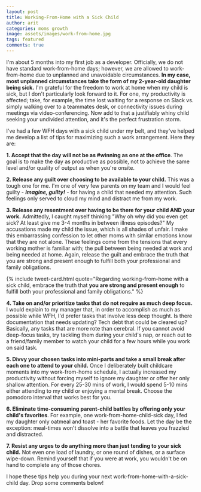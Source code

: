 ```yaml
---
layout: post
title: Working-From-Home with a Sick Child
author: arit
categories: moms growth
image: assets/images/work-from-home.jpg
tags: featured
comments: true
---
```


I'm about 5 months into my first job as a developer. Officially, we do not have standard work-from-home days; however, we are allowed to work-from-home due to unplanned and unavoidable circumstances. **In my case, most unplanned circumstances take the form of my 2-year-old daughter being sick.** I'm grateful for the freedom to work at home when my child is sick, but I don't particularly look forward to it. For one, my productivity is affected; take, for example, the time lost waiting for a response on Slack vs. simply walking over to a teammates desk, or connectivity issues during meetings via video-conferencing. Now add to that a justifiably whiny child seeking your undivided attention, and it's the perfect frustration storm.

I've had a few WFH days with a sick child under my belt, and they've helped me develop a list of tips for maximizing such a work arrangement. Here they are:

**1. Accept that the day will not be as #winning as one at the office**. The goal is to make the day as productive as possible, not to achieve the same level and/or quality of output as when you're onsite.

**2. Release any guilt over choosing to be available to your child.** This was a tough one for me. I'm one of very few parents on my team and I would feel guilty - ***imagine, guilty!*** - for having a child that needed my attention. Such feelings only served to cloud my mind and distract me from my work.

**3. Release any resentment over having to be there for your child AND your work.** Admittedly, I caught myself thinking "Why oh why did you even get sick? At least give me 3-4 months in between illness episodes?" My accusations made my child the issue, which is all shades of unfair. I make this embarrassing confession to let other moms with similar emotions know that they are not alone. These feelings come from the tensions that every working mother is familiar with; the pull between being needed at work and being needed at home. Again, release the guilt and embrace the truth that you are strong and present enough to fulfill both your professional and family obligations.

{% include tweet-card.html quote="Regarding working-from-home with a sick child, embrace the truth that <strong>you are strong and present enough</strong> to fulfill both your professional and family obligations." %}

**4. Take on and/or prioritize tasks that do not require as much deep focus.** I would explain to my manager that, in order to accomplish as much as possible while WFH, I'd prefer tasks that involve less deep thought. Is there documentation that needs updating? Tech debt that could be cleared up? Basically, any tasks that are more rote than cerebral. If you cannot avoid deep-focus tasks, try tackling them during your child's nap, or reach out to a friend/family member to watch your child for a few hours while you work on said task.

**5. Divvy your chosen tasks into mini-parts and take a small break after each one to attend to your child.** Once I deliberately built childcare moments into my work-from-home schedule, I actually increased my productivity without forcing myself to ignore my daughter or offer her only shallow attention. For every 25-30 mins of work, I would spend 5-10 mins either attending to my child or enjoying a mental break. Choose the pomodoro interval that works best for you.

**6. Eliminate time-consuming parent-child battles by offering only your child's favorites**. For example, one work-from-home-child-sick day, I fed my daughter only oatmeal and toast - her favorite foods. Let the day be the exception: meal-times won't dissolve into a battle that leaves you frazzled and distracted.

**7. Resist any urges to do anything more than just tending to your sick child.** Not even one load of laundry, or one round of dishes, or a surface wipe-down. Remind yourself that if you were at work, you wouldn't be on hand to complete any of those chores.

I hope these tips help you during your next work-from-home-with-a-sick-child day. Drop some comments below!
